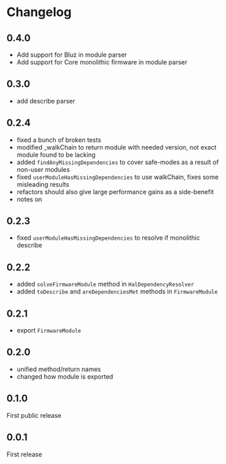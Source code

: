 # Changelog

## 0.4.0

* Add support for Bluz in module parser
* Add support for Core monolithic firmware in module parser

## 0.3.0

* add describe parser

## 0.2.4

* fixed a bunch of broken tests
* modified _walkChain to return module with needed version, not exact module found to be lacking
* added `findAnyMissingDependencies` to cover safe-modes as a result of non-user modules
* fixed `userModuleHasMissingDependencies` to use walkChain, fixes some misleading results
* refactors should also give large performance gains as a side-benefit
* notes on 


## 0.2.3

* fixed `userModuleHasMissingDependencies` to resolve if monolithic describe

## 0.2.2

* added `solveFirmwareModule` method in `HalDependencyResolver`
* added `toDescribe` and `areDependenciesMet` methods in `FirmwareModule`

## 0.2.1

* export `FirmwareModule`

## 0.2.0

* unified method/return names
* changed how module is exported

## 0.1.0

First public release

## 0.0.1


First release
